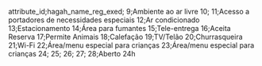 attribute_id;hagah_name_reg_exed;
9;Ambiente ao ar livre
10;
11;Acesso a portadores de necessidades especiais
12;Ar condicionado
13;Estacionamento
14;Área para fumantes
15;Tele-entrega
16;Aceita Reserva
17;Permite Animais
18;Calefação
19;TV/Telão
20;Churrasqueira
21;Wi-Fi
22;Área/menu especial para crianças
23;Área/menu especial para crianças
24;
25;
26;
27;
28;Aberto 24h